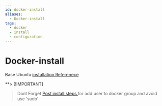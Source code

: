 ```yaml
---
id: docker-install
aliases:
  - Docker-install
tags:
  - docker
  - install
  - configuration
---
```


# Docker-install

Base Ubuntu [ installation Referenece ](https://docs.docker.com/engine/install/ubuntu/)

**> [!IMPORTANT]
> Dont Forget [ Post install steps ](https://docs.docker.com/engine/install/linux-postinstall/) for add user to docker group and avoid use 'sudo'


